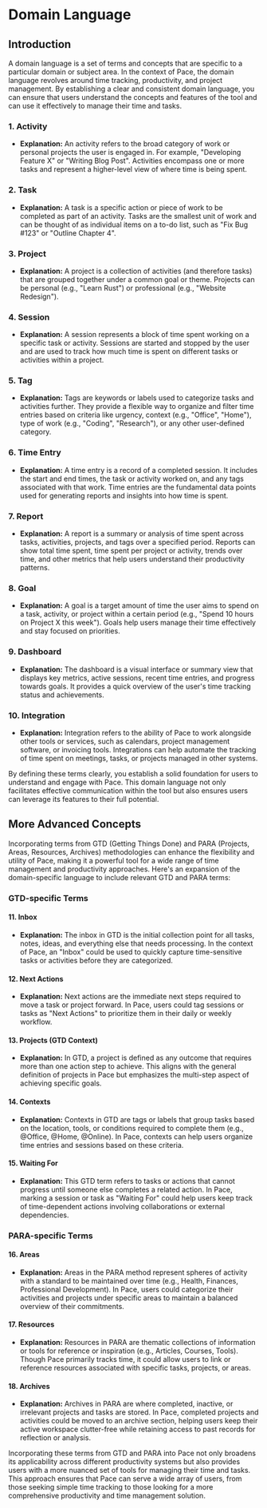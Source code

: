 # Domain Language

## Introduction

A domain language is a set of terms and concepts that are specific to a
particular domain or subject area. In the context of Pace, the domain language
revolves around time tracking, productivity, and project management. By
establishing a clear and consistent domain language, you can ensure that users
understand the concepts and features of the tool and can use it effectively to
manage their time and tasks.

### 1. Activity

- **Explanation:** An activity refers to the broad category of work or personal
  projects the user is engaged in. For example, "Developing Feature X" or
  "Writing Blog Post". Activities encompass one or more tasks and represent a
  higher-level view of where time is being spent.

### 2. Task

- **Explanation:** A task is a specific action or piece of work to be completed
  as part of an activity. Tasks are the smallest unit of work and can be thought
  of as individual items on a to-do list, such as "Fix Bug #123" or "Outline
  Chapter 4".

### 3. Project

- **Explanation:** A project is a collection of activities (and therefore tasks)
  that are grouped together under a common goal or theme. Projects can be
  personal (e.g., "Learn Rust") or professional (e.g., "Website Redesign").

### 4. Session

- **Explanation:** A session represents a block of time spent working on a
  specific task or activity. Sessions are started and stopped by the user and
  are used to track how much time is spent on different tasks or activities
  within a project.

### 5. Tag

- **Explanation:** Tags are keywords or labels used to categorize tasks and
  activities further. They provide a flexible way to organize and filter time
  entries based on criteria like urgency, context (e.g., "Office", "Home"), type
  of work (e.g., "Coding", "Research"), or any other user-defined category.

### 6. Time Entry

- **Explanation:** A time entry is a record of a completed session. It includes
  the start and end times, the task or activity worked on, and any tags
  associated with that work. Time entries are the fundamental data points used
  for generating reports and insights into how time is spent.

### 7. Report

- **Explanation:** A report is a summary or analysis of time spent across tasks,
  activities, projects, and tags over a specified period. Reports can show total
  time spent, time spent per project or activity, trends over time, and other
  metrics that help users understand their productivity patterns.

### 8. Goal

- **Explanation:** A goal is a target amount of time the user aims to spend on a
  task, activity, or project within a certain period (e.g., "Spend 10 hours on
  Project X this week"). Goals help users manage their time effectively and stay
  focused on priorities.

### 9. Dashboard

- **Explanation:** The dashboard is a visual interface or summary view that
  displays key metrics, active sessions, recent time entries, and progress
  towards goals. It provides a quick overview of the user's time tracking status
  and achievements.

### 10. Integration

- **Explanation:** Integration refers to the ability of Pace to work alongside
  other tools or services, such as calendars, project management software, or
  invoicing tools. Integrations can help automate the tracking of time spent on
  meetings, tasks, or projects managed in other systems.

By defining these terms clearly, you establish a solid foundation for users to
understand and engage with Pace. This domain language not only facilitates
effective communication within the tool but also ensures users can leverage its
features to their full potential.

## More Advanced Concepts

Incorporating terms from GTD (Getting Things Done) and PARA (Projects, Areas,
Resources, Archives) methodologies can enhance the flexibility and utility of
Pace, making it a powerful tool for a wide range of time management and
productivity approaches. Here's an expansion of the domain-specific language to
include relevant GTD and PARA terms:

### GTD-specific Terms

#### 11. Inbox

- **Explanation:** The inbox in GTD is the initial collection point for all
  tasks, notes, ideas, and everything else that needs processing. In the context
  of Pace, an "Inbox" could be used to quickly capture time-sensitive tasks or
  activities before they are categorized.

#### 12. Next Actions

- **Explanation:** Next actions are the immediate next steps required to move a
  task or project forward. In Pace, users could tag sessions or tasks as "Next
  Actions" to prioritize them in their daily or weekly workflow.

#### 13. Projects (GTD Context)

- **Explanation:** In GTD, a project is defined as any outcome that requires
  more than one action step to achieve. This aligns with the general definition
  of projects in Pace but emphasizes the multi-step aspect of achieving specific
  goals.

#### 14. Contexts

- **Explanation:** Contexts in GTD are tags or labels that group tasks based on
  the location, tools, or conditions required to complete them (e.g., @Office,
  @Home, @Online). In Pace, contexts can help users organize time entries and
  sessions based on these criteria.

#### 15. Waiting For

- **Explanation:** This GTD term refers to tasks or actions that cannot progress
  until someone else completes a related action. In Pace, marking a session or
  task as "Waiting For" could help users keep track of time-dependent actions
  involving collaborations or external dependencies.

### PARA-specific Terms

#### 16. Areas

- **Explanation:** Areas in the PARA method represent spheres of activity with a
  standard to be maintained over time (e.g., Health, Finances, Professional
  Development). In Pace, users could categorize their activities and projects
  under specific areas to maintain a balanced overview of their commitments.

#### 17. Resources

- **Explanation:** Resources in PARA are thematic collections of information or
  tools for reference or inspiration (e.g., Articles, Courses, Tools). Though
  Pace primarily tracks time, it could allow users to link or reference
  resources associated with specific tasks, projects, or areas.

#### 18. Archives

- **Explanation:** Archives in PARA are where completed, inactive, or irrelevant
  projects and tasks are stored. In Pace, completed projects and activities
  could be moved to an archive section, helping users keep their active
  workspace clutter-free while retaining access to past records for reflection
  or analysis.

Incorporating these terms from GTD and PARA into Pace not only broadens its
applicability across different productivity systems but also provides users with
a more nuanced set of tools for managing their time and tasks. This approach
ensures that Pace can serve a wide array of users, from those seeking simple
time tracking to those looking for a more comprehensive productivity and time
management solution.
